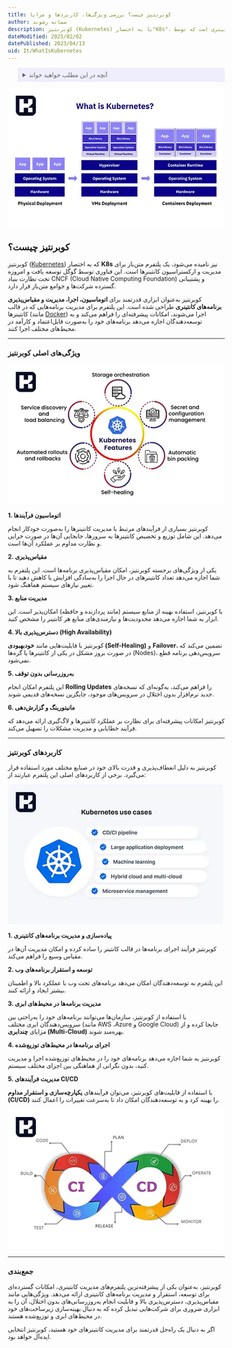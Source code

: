 ```yaml
---
title: کوبرنتیز چیست؟ بررسی ویژگی‌ها، کاربردها و مزایا
author: سمانه رشوند
description: کوبرنتیز (Kubernetes) یا به اختصار"K8s"، یک پلتفرم مدیریت کانتینری است که توسط Google توسعه داده شده است
dateModified: 2025/02/02
datePublished: 2023/04/13
uid: It/WhatIsKubernetes
---
```

<blockquote style="background-color:#eeeefc; padding:0.5rem">
<details>
  <summary>آنچه در این مطلب خواهید خواند</summary>
  <ul>
    <li>کوبرنتیز چیست؟</li>
    <li>ویژگی‌های اصلی کوبرنتیز</li>
    <li>کاربردهای کوبرنتیز</li>
  </ul>
</details>
</blockquote>



!["Kubernetes"](./Images/Kubernetes.webp)

## کوبرنتیز چیست؟

کوبرنتیز (<a href="https://kubernetes.io/" target="_blank">Kubernetes</a>) که به اختصار **K8s** نیز نامیده می‌شود، یک پلتفرم متن‌باز برای مدیریت و ارکستراسیون کانتینرها است. این فناوری توسط گوگل توسعه یافت و امروزه تحت نظارت بنیاد CNCF (Cloud Native Computing Foundation) و پشتیبانی گسترده شرکت‌ها و جوامع متن‌باز قرار دارد.  

کوبرنتیز به‌عنوان ابزاری قدرتمند برای **اتوماسیون، اجرا، مدیریت و مقیاس‌پذیری برنامه‌های کانتینری** طراحی شده است. این پلتفرم برای مدیریت برنامه‌هایی که در قالب کانتینرها (مانند <a href="https://www.hooshkar.com/Wiki/InformationTechnology/WhatIsDocker" target="_blank">Docker</a>) اجرا می‌شوند، امکانات پیشرفته‌ای را فراهم می‌کند و به توسعه‌دهندگان اجازه می‌دهد برنامه‌های خود را به‌صورت قابل‌اعتماد و کارآمد در محیط‌های مختلف اجرا کنند.  

---

### ویژگی‌های اصلی کوبرنتیز 

![ویژگی‌های اصلی کوبرنتیز](./Images/FeaturesOfKubernetes.webp)

**1. اتوماسیون فرآیندها**  

کوبرنتیز بسیاری از فرآیندهای مرتبط با مدیریت کانتینرها را به‌صورت خودکار انجام می‌دهد. این شامل توزیع و تخصیص کانتینرها به سرورها، جابجایی آن‌ها در صورت خرابی و نظارت مداوم بر عملکرد آن‌ها است.  

**2. مقیاس‌پذیری**  

یکی از ویژگی‌های برجسته کوبرنتیز، امکان مقیاس‌پذیری برنامه‌ها است. این پلتفرم به شما اجازه می‌دهد تعداد کانتینرهای در حال اجرا را به‌سادگی افزایش یا کاهش دهید تا با تغییر نیازهای سیستم هماهنگ شود.  

**3. مدیریت منابع**  

با کوبرنتیز، استفاده بهینه از منابع سیستم (مانند پردازنده و حافظه) امکان‌پذیر است. این ابزار به شما اجازه می‌دهد محدودیت‌ها و نیازمندی‌های منابع هر کانتینر را مشخص کنید.  

**4. دسترس‌پذیری بالا (High Availability)**  

کوبرنتیز با قابلیت‌هایی مانند **خودبهبودی (Self-Healing)** و **Failover**، تضمین می‌کند که در صورت بروز مشکل در یکی از کانتینرها یا گره‌ها (Nodes)، سرویس‌دهی برنامه قطع نمی‌شود.  

**5. به‌روزرسانی بدون توقف** 

این پلتفرم امکان انجام **Rolling Updates** را فراهم می‌کند، به‌گونه‌ای که نسخه‌های جدید نرم‌افزار بدون اختلال در سرویس‌های موجود، جایگزین نسخه‌های قدیمی شوند.  

**6. مانیتورینگ و گزارش‌دهی** 

کوبرنتیز امکانات پیشرفته‌ای برای نظارت بر عملکرد کانتینرها و لاگ‌گیری ارائه می‌دهد که فرآیند خطایابی و مدیریت مشکلات را تسهیل می‌کند.  

---

### کاربردهای کوبرنتیز

کوبرنتیز به دلیل انعطاف‌پذیری و قدرت بالای خود در صنایع مختلف مورد استفاده قرار می‌گیرد. برخی از کاربردهای اصلی این پلتفرم عبارتند از:  

![کاربردهای کوبرنتیز](./Images/KubernetesUseCases.webp)

**1. پیاده‌سازی و مدیریت برنامه‌های کانتینری**

کوبرنتیز فرآیند اجرای برنامه‌ها در قالب کانتینر را ساده کرده و امکان مدیریت آن‌ها در مقیاس وسیع را فراهم می‌کند.  

**2. توسعه و استقرار برنامه‌های وب**

این پلتفرم به توسعه‌دهندگان امکان می‌دهد برنامه‌های تحت وب با عملکرد بالا و اطمینان بیشتر ایجاد و ارائه کنند.

**3. مدیریت برنامه‌ها در محیط‌های ابری**

با استفاده از کوبرنتیز، سازمان‌ها می‌توانند برنامه‌های خود را به‌راحتی بین سرویس‌دهندگان ابری مختلف (مانند AWS ،Azure و Google Cloud) جابجا کرده و از مزایای **چندابری (Multi-Cloud)** بهره‌مند شوند.  

**4. اجرای برنامه‌ها در محیط‌های توزیع‌شده**

کوبرنتیز به شما اجازه می‌دهد برنامه‌های خود را در محیط‌های توزیع‌شده اجرا و مدیریت کنید، بدون نگرانی از هماهنگی بین اجزای مختلف سیستم.  

**5. مدیریت فرآیندهای CI/CD**

با استفاده از قابلیت‌های کوبرنتیز، می‌توان فرآیندهای **یکپارچه‌سازی و استقرار مداوم (CI/CD)** را بهینه کرد و به توسعه‌دهندگان امکان داد تا به‌سرعت تغییرات را اعمال کنند.  

![مدیریت فرآیندهای CI/CD](./Images/CICD.webp)

---

### جمع‌بندی  
کوبرنتیز، به‌عنوان یکی از پیشرفته‌ترین پلتفرم‌های مدیریت کانتینری، امکانات گسترده‌ای برای توسعه، استقرار و مدیریت برنامه‌های کانتینری ارائه می‌دهد. ویژگی‌هایی مانند مقیاس‌پذیری، دسترس‌پذیری بالا و قابلیت انجام به‌روزرسانی‌های بدون اختلال، آن را به ابزاری ضروری برای شرکت‌هایی تبدیل کرده که به دنبال بهینه‌سازی زیرساخت‌های خود در محیط‌های ابری و توزیع‌شده هستند.  

اگر به دنبال یک راه‌حل قدرتمند برای مدیریت کانتینرهای خود هستید، کوبرنتیز انتخابی ایده‌آل خواهد بود.